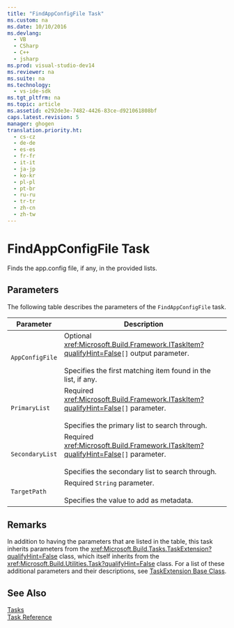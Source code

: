```yaml
---
title: "FindAppConfigFile Task"
ms.custom: na
ms.date: 10/10/2016
ms.devlang: 
  - VB
  - CSharp
  - C++
  - jsharp
ms.prod: visual-studio-dev14
ms.reviewer: na
ms.suite: na
ms.technology: 
  - vs-ide-sdk
ms.tgt_pltfrm: na
ms.topic: article
ms.assetid: e292de3e-7482-4426-83ce-d921061808bf
caps.latest.revision: 5
manager: ghogen
translation.priority.ht: 
  - cs-cz
  - de-de
  - es-es
  - fr-fr
  - it-it
  - ja-jp
  - ko-kr
  - pl-pl
  - pt-br
  - ru-ru
  - tr-tr
  - zh-cn
  - zh-tw
---
```

# FindAppConfigFile Task
Finds the app.config file, if any, in the provided lists.  
  
## Parameters  
 The following table describes the parameters of the `FindAppConfigFile` task.  
  
|Parameter|Description|  
|---------------|-----------------|  
|`AppConfigFile`|Optional <xref:Microsoft.Build.Framework.ITaskItem?qualifyHint=False>`[]` output parameter.<br /><br /> Specifies the first matching item found in the list, if any.|  
|`PrimaryList`|Required <xref:Microsoft.Build.Framework.ITaskItem?qualifyHint=False>`[]` parameter.<br /><br /> Specifies the primary list to search through.|  
|`SecondaryList`|Required <xref:Microsoft.Build.Framework.ITaskItem?qualifyHint=False>`[]` parameter.<br /><br /> Specifies the secondary list to search through.|  
|`TargetPath`|Required `String` parameter.<br /><br /> Specifies the value to add as metadata.|  
  
## Remarks  
 In addition to having the parameters that are listed in the table, this task inherits parameters from the <xref:Microsoft.Build.Tasks.TaskExtension?qualifyHint=False> class, which itself inherits from the <xref:Microsoft.Build.Utilities.Task?qualifyHint=False> class. For a list of these additional parameters and their descriptions, see [TaskExtension Base Class](../VS_IDE/TaskExtension-Base-Class.md).  
  
## See Also  
 [Tasks](../VS_IDE/MSBuild-Tasks.md)   
 [Task Reference](../VS_IDE/MSBuild-Task-Reference.md)